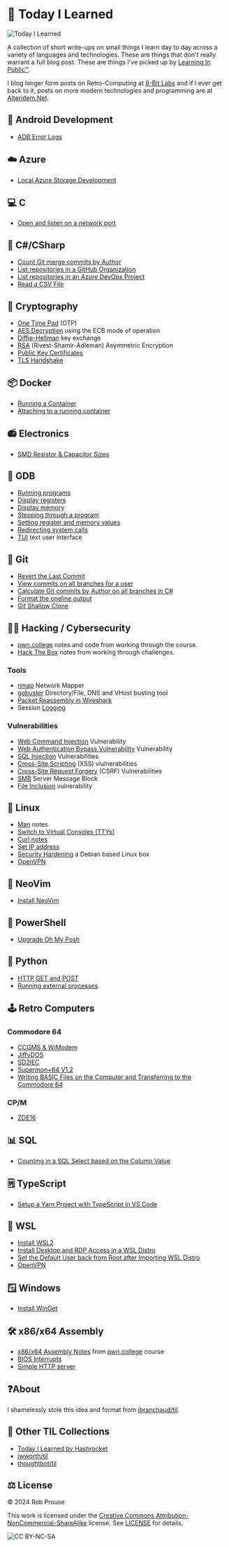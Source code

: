# 🤖 Today I Learned

![Today I Learned](./img/til-banner.png)

A collection of short write-ups on small things I learn day to day across a variety of languages and technologies. These are things that don't really warrant a full blog post. These are things I've picked up by [Learning In Public™](https://dev.to/jbranchaud/how-i-built-a-learning-machine-45k9).

I blog longer form posts on Retro-Computing at [8-Bit Labs](https://8bitlabs.ca/) and if I ever get back to it, posts on more modern technologies and programming are at [Alteridem.Net](https://alteridem.net/).

## 📱 Android Development

- [ADB Error Logs](./android/adb_error_logs.md)

## ☁️ Azure

- [Local Azure Storage Development](./azure/azurite.md)

## 💻 C

- [Open and listen on a network port](./pwn.college/network_intercepts/Readme.md#listen-to-a-port)

## 🔫 C#/CSharp

- [Count Git merge commits by Author](./csharp/git-commits.md)
- [List repositories in a GitHub Organization](./csharp/github-repos.md)
- [List repositories in an Azure DevOps Project](./csharp/ado-repos.md)
- [Read a CSV File](./csharp/read-csv.md)

## 📡 Cryptography

- [One Time Pad](./pwn.college/crypto/otp.md) (OTP)
- [AES Decryption](./pwn.college/crypto/aes.md) using the ECB mode of operation
- [Diffie-Hellman](./pwn.college/crypto/diffie-hellman.md) key exchange
- [RSA](./pwn.college/crypto/rsa.md) (Rivest-Shamir-Adleman) Asymmetric Encryption
- [Public Key Certificates](./pwn.college/crypto/public_key.md)
- [TLS Handshake](./pwn.college/crypto/tls.md)

## 📦 Docker

- [Running a Container](./docker/running-container.md)
- [Attaching to a running container](./docker/attach-container.md)

## 📻 Electronics

- [SMD Resistor & Capacitor Sizes](./electronics/smd-resistors.md)

## 🐞 GDB

- [Running programs](./gdb/gdb_notes.md#running-a-program)
- [Display registers](./gdb/gdb_notes.md#display-registers)
- [Display memory](./gdb/gdb_notes.md#display-memory)
- [Stepping through a program](./gdb/gdb_notes.md#stepping-through-a-program)
- [Setting register and memory values](./gdb/gdb_notes.md#setting-register-and-memory-values)
- [Redirecting system calls](./gdb/gdb_notes.md#redirecting-system-calls)
- [TUI](./gdb/gdb_tui.md) text user interface

## 🌿 Git

- [Revert the Last Commit](./git/revert-last-commit.md)
- [View commits on all branches for a user](./git/view-user-commits.md)
- [Calculate Git commits by Author on all branches in C#](./csharp/git-commits.md)
- [Format the oneline output](./git/format-output.md)
- [Git Shallow Clone](./git/shallow-clone.md)

## 👨‍💻 Hacking / Cybersecurity

- [pwn.college](./pwn.college/Readme.md) notes and code from working through the course.
- [Hack The Box](./hackthebox/Readme.md) notes from working through challenges.

### Tools

- [nmap](./hacking/nmap.md) Network Mapper
- [gobuster](./hacking/gobuster.md) Directory/File, DNS and VHost busting tool
- [Packet Reassembly in Wireshark](./hacking/wireshark_stream.md)
- Session [Logging](./hacking/logging.md)

### Vulnerabilities

- [Web Command Injection](./pwn.college/web_security/command_injection.md) Vulnerability
- [Web Authentication Bypass Vulnerability](./pwn.college/web_security/auth_bypass.md) Vulnerability
- [SQL Injection](./pwn.college/web_security/sql_injection.md) Vulnerabilities
- [Cross-Site Scripting](./pwn.college/web_security/xss.md) (XSS) vlulnerabilities
- [Cross-Site Request Forgery](./pwn.college/web_security/csrf.md) (CSRF) Vulnerabilities
- [SMB](./hacking/smb.md) Server Message Block
- [File Inclusion](./hacking/file_inclusion.md) vulnerability

## 🐧 Linux

- [Man](./linux/man.md) notes
- [Switch to Virtual Consoles (TTYs)](./linux/switch-tty.md)
- [Curl notes](./pwn.college/talking_web/Readme.md#curl)
- [Set IP address](./linux/ifconfig.md#set-the-ip-address-of-an-interface)
- [Security Hardening](./linux/hardening.md) a Debian based Linux box
- [OpenVPN](./linux/openvpn.md)

## 📄 NeoVim

- [Install NeoVim](./neovim/install-neovim.md)

## 🐚 PowerShell

- [Upgrade Oh My Posh](./powershell/upgrade-oh-my-posh.md)

## 🐍 Python

- [HTTP GET and POST](./pwn.college/talking_web/Readme.md#python)
- [Running external processes](./pwn.college/progarm_misuse/Readme.md#python)

## 🕹️ Retro Computers

### Commodore 64

- [CCGMS & WiModem](./retro/c64/ccgms.md)
- [JiffyDOS](./retro/c64/jiffy-dos.md)
- [SD2IEC](./retro/c64/SD2IEC.md)
- [Supermon+64 V1.2](./retro/c64/supermod.md)
- [Writing BASIC Files on the Computer and Transferring to the Commodore 64](./retro/c64/tokenize-basic.md)

### CP/M

- [ZDE16](./retro/cpm/zde16.md)

## 📊 SQL

- [Counting in a SQL Select based on the Column Value](./sql/where-in-select.md)

## 🗒️ TypeScript

- [Setup a Yarn Project with TypeScript in VS Code](./typescript/setup-yarn-with-ts.md)

## 🐧 WSL

- [Install WSL2](./wsl/install-wsl.md)
- [Install Desktop and RDP Access in a WSL Distro](./wsl/install-rdp.md)
- [Set the Default User back from Root after Importing WSL Distro](./wsl/set-default-user.md)
- [OpenVPN](./linux/openvpn.md)

## 🪟 Windows

- [Install WinGet](./windows/install-winget.md)

## 🛠️ x86/x64 Assembly

- [x86/x64 Assembly Notes](./pwn.college/assembly/Readme.md) from [pwn.college](./pwn.college/Readme.md) course
- [BIOS Interrupts](./x86asm/bios_int.md)
- [Simple HTTP server](./pwn.college/webserver/server.asm)

## ❓About

I shamelessly stole this idea and format from
[jbranchaud/til](https://github.com/jbranchaud/til).

## 🔗 Other TIL Collections

- [Today I Learned by Hashrocket](https://til.hashrocket.com)
- [jwworth/til](https://github.com/jwworth/til)
- [thoughtbot/til](https://github.com/thoughtbot/til)

## ⚖️ License

&copy; 2024 Rob Prouse

This work is licensed under the [Creative Commons Attribution-NonCommercial-ShareAlike](https://creativecommons.org/licenses/by-nc-sa/4.0/) license. See [LICENSE](.\LICENSE) for details.

![CC BY-NC-SA](./img/by-nc-sa.png)

